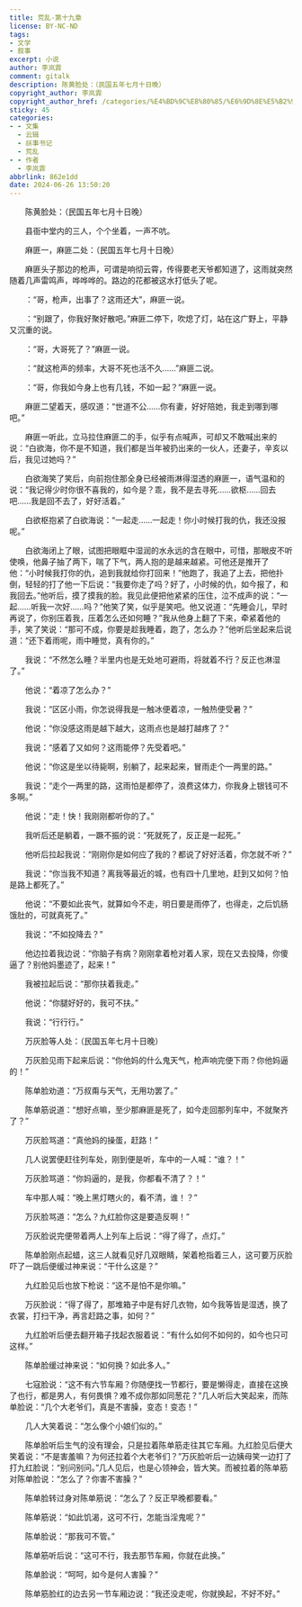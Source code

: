 ```yaml
---
title: 荒乱-第十九章
license: BY-NC-ND
tags:
- 文学
- 叙事
excerpt: 小说
author: 李岚霏
comment: gitalk
description: 陈黄脸处：（民国五年七月十日晚）
copyright_author: 李岚霏
copyright_author_href: /categories/%E4%BD%9C%E8%80%85/%E6%9D%8E%E5%B2%9A%E9%9C%8F/
sticky: 45
categories:
- - 文集
  - 云辑
  - 祅事书记
  - 荒乱
- - 作者
  - 李岚霏
abbrlink: 862e1dd
date: 2024-06-26 13:50:20
---
```

&emsp;&emsp;陈黄脸处：（民国五年七月十日晚）

&emsp;&emsp;县衙中堂内的三人，个个坐着，一声不吭。

&emsp;&emsp;麻匪一，麻匪二处：（民国五年七月十日晚）

&emsp;&emsp;麻匪头子那边的枪声，可谓是响彻云霄，传得要老天爷都知道了，这雨就突然随着几声雷鸣声，哗哗哗的。路边的花都被这水打低头了呢。

&emsp;&emsp;：“哥，枪声，出事了？这雨还大”，麻匪一说。

&emsp;&emsp;：“别跟了，你我好聚好散吧。”麻匪二停下，吹熄了灯，站在这广野上，平静又沉重的说。

&emsp;&emsp;：“哥，大哥死了？”麻匪一说。

&emsp;&emsp;：“就这枪声的频率，大哥不死也活不久......”麻匪二说。

&emsp;&emsp;：“哥，你我如今身上也有几钱，不如一起？”麻匪一说。

&emsp;&emsp;麻匪二望着天，感叹道：“世道不公......你有妻，好好陪她，我走到哪到哪吧。”

&emsp;&emsp;麻匪一听此，立马拉住麻匪二的手，似乎有点喊声，可却又不敢喊出来的说：“白欲海，你不是不知道，我们都是当年被扔出来的一伙人，还妻子，辛亥以后，我见过她吗？”

&emsp;&emsp;白欲海笑了笑后，向前抱住那全身已经被雨淋得湿透的麻匪一，语气温和的说：“我记得少时你很不喜我的，如今是？乖，我不是去寻死......欲枢......回去吧......我是回不去了，好好活着。”

&emsp;&emsp;白欲枢抱紧了白欲海说：“一起走......一起走！你小时候打我的仇，我还没报呢。”

&emsp;&emsp;白欲海闭上了眼，试图把眼眶中湿润的水永远的含在眼中，可惜，那眼皮不听使唤，他鼻子抽了两下，喘了下气，两人抱的是越来越紧。可他还是推开了他：“小时候我打你的仇，追到我就给你打回来！”他跑了，我追了上去，把他扑倒，轻轻的打了他一下后说：“我要你走了吗？好了，小时候的仇，如今报了，和我回去。”他听后，摸了摸我的脸。我见此便把他紧紧的压住，泣不成声的说：“一起......听我一次好......吗？”他笑了笑，似乎是笑吧。他又说道：“先睡会儿，早时再说了，你别压着我，压着怎么还如何睡？”我从他身上翻了下来，牵紧着他的手，笑了笑说：“那可不成，你要是趁我睡着，跑了，怎么办？”他听后坐起来后说道：“还下着雨呢，雨中睡觉，真有你的。”

&emsp;&emsp;我说：“不然怎么睡？半里内也是无处地可避雨，将就着不行？反正也淋湿了。”

&emsp;&emsp;他说：“着凉了怎么办？”

&emsp;&emsp;我说：“区区小雨，你怎说得我是一触冰便着凉，一触热便受暑？”

&emsp;&emsp;他说：“你没感这雨是越下越大，这雨点也是越打越疼了？”

&emsp;&emsp;我说：“感着了又如何？这雨能停？先受着吧。”

&emsp;&emsp;他说：“你这是坐以待毙啊，别躺了，起来起来，冒雨走个一两里的路。”

&emsp;&emsp;我说：“走个一两里的路，这雨怕是都停了，浪费这体力，你我身上银钱可不多啊。”

&emsp;&emsp;他说：“走！快！我刚刚都听你的了。”

&emsp;&emsp;我听后还是躺着，一蹶不振的说：“死就死了，反正是一起死。”

&emsp;&emsp;他听后拉起我说：“刚刚你是如何应了我的？都说了好好活着，你怎就不听？”

&emsp;&emsp;我说：“你当我不知道？离我等最近的城，也有四十几里地，赶到又如何？怕是路上都死了。”

&emsp;&emsp;他说：“不要如此丧气，就算如今不走，明日要是雨停了，也得走，之后饥肠饿肚的，可就真死了。”

&emsp;&emsp;我说：“不如投降去？”

&emsp;&emsp;他边拉着我边说：“你脑子有病？刚刚拿着枪对着人家，现在又去投降，你傻逼了？别他妈墨迹了，起来！”

&emsp;&emsp;我被拉起后说：“那你扶着我走。”

&emsp;&emsp;他说：“你腿好好的，我可不扶。”

&emsp;&emsp;我说：“行行行。”

&emsp;&emsp;万灰脸等人处：（民国五年七月十日晚）

&emsp;&emsp;万灰脸见雨下起来后说：“你他妈的什么鬼天气，枪声响完便下雨？你他妈逼的！”

&emsp;&emsp;陈单脸劝道：“万叔甭与天气，无用功罢了。”

&emsp;&emsp;陈单筋说道：“想好点嘛，至少那麻匪是死了，如今走回那列车中，不就聚齐了？”

&emsp;&emsp;万灰脸骂道：“真他妈的操蛋，赶路！”

&emsp;&emsp;几人说罢便赶往列车处，刚到便是听，车中的一人喊：“谁？！”

&emsp;&emsp;万灰脸骂道：“你妈逼的，是我，你都看不清了？！”

&emsp;&emsp;车中那人喊：“晚上黑灯瞎火的，看不清，谁！？”

&emsp;&emsp;万灰脸骂道：“怎么？九红脸你这是要造反啊！”

&emsp;&emsp;万灰脸说完便带着两人上列车上后说：“得了得了，点灯。”

&emsp;&emsp;陈单脸刚点起蜡，这三人就看见好几双眼睛，架着枪指着三人，这可要万灰脸吓了一跳后便缓过神来说：“干什么这是？”

&emsp;&emsp;九红脸见后也放下枪说：“这不是怕不是你嘛。”

&emsp;&emsp;万灰脸说：“得了得了，那堆箱子中是有好几衣物，如今我等皆是湿透，换了衣裳，打扫干净，再言赶路之事，如何？”

&emsp;&emsp;九红脸听后便去翻开箱子找起衣服着说：“有什么如何不如何的，如今也只可这样。”

&emsp;&emsp;陈单脸缓过神来说：“如何换？如此多人。”

&emsp;&emsp;七寇脸说：“这不有六节车厢？你随便找一节都行，要是懒得走，直接在这换了也行，都是男人，有何畏惧？难不成你那如同葱花？”几人听后大笑起来，而陈单脸说：“几个大老爷们，真是不害臊，变态！变态！”

&emsp;&emsp;几人大笑着说：“怎么像个小娘们似的。”

&emsp;&emsp;陈单脸听后生气的没有理会，只是拉着陈单筋走往其它车厢。九红脸见后便大笑着说：“不是害羞嘛？为何还拉着个大老爷们？”万灰脸听后一边姨母笑一边打了打九红脸说：“别问别问。”几人见后，也是心领神会，皆大笑。而被拉着的陈单筋对陈单脸说：“怎么了？你害不害臊？”

&emsp;&emsp;陈单脸转过身对陈单筋说：“怎么了？反正早晚都要看。”

&emsp;&emsp;陈单筋说：“如此饥渴，这可不行，怎能当淫鬼呢？”

&emsp;&emsp;陈单脸说：“那我可不管。”

&emsp;&emsp;陈单筋听后说：“这可不行，我去那节车厢，你就在此换。”

&emsp;&emsp;陈单脸说：“呵呵，如今是何人害臊？”

&emsp;&emsp;陈单筋脸红的边去另一节车厢边说：“我还没走呢，你就换起，不好不好。”
